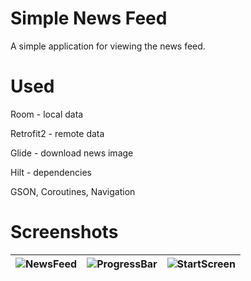 Simple News Feed
==
A simple application for viewing the news feed.

Used
==
Room - local data

Retrofit2 - remote data

Glide - download news image

Hilt - dependencies

GSON, Coroutines, Navigation

Screenshots
==
![NewsFeed](https://sun9-59.userapi.com/impg/wL1MJMHotXWxpgapmlxpXZlH6lT0XBze6DOXHw/0y5dFd9nc1w.jpg?size=720x1600&quality=95&sign=779187eaf857d36237605fa052892513&type=album) | ![ProgressBar](https://sun9-78.userapi.com/impg/et-J64gQLHcZt9q5lchiqTyyokC6lbrK139l9w/uMsWOupNGpk.jpg?size=720x1600&quality=95&sign=0841c662b29276e66d565561550adb88&type=album) | ![StartScreen](https://sun9-83.userapi.com/impg/kJXRjZOR_1ASWogGYS3dsGUlWw-SHT0sDLyIbA/d6WntCPTBXw.jpg?size=972x2160&quality=95&sign=3491a2cdf1dab2615bce7961d0e18a72&type=album)
|:---------------------------------------------:|:--------------------------------------------:|:------------------------------------------:|
